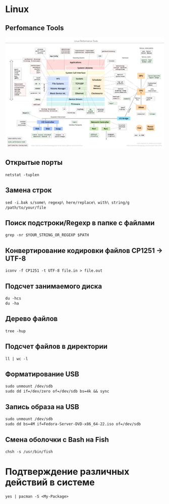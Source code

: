 # Linux 

## Perfomance Tools


![Linux Perfomance Tools](https://github.com/sniter/linux-notes/blob/master/images/linux_perfomance_tools.png)


## Открытые порты

```
netstat -tuplen 
```

## Замена строк

```
sed -i.bak s/some\ regexp\ here/replace\ with\ string/g /path/to/your/file
```

## Поиск подстроки/Regexp в папке с файлами

```
grep -nr $YOUR_STRING_OR_REGEXP $PATH
```

## Конвертирование кодировки файлов CP1251 -> UTF-8 

```
iconv -f CP1251 -t UTF-8 file.in > file.out
```

## Подсчет занимаемого диска

```
du -hcs
du -ha
```

## Дерево файлов

```
tree -hup
```

## Подсчет файлов в директории

```
ll | wc -l
```

## Форматирование USB

```
sudo unmount /dev/sdb
sudo dd if=/dev/zero of=/dev/sdb bs=4k && sync
```

## Запись образа на USB

```
sudo unmount /dev/sdb
sudo dd bs=4M if=Fedora-Server-DVD-x86_64-22.iso of=/dev/sdb
```

## Смена оболочки с Bash на Fish

```
chsh -s /usr/bin/fish
```

# Подтверждение различных действий в системе 

```
yes | pacman -S <My-Package>
```
